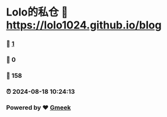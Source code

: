 # Lolo的私仓 :link: https://lolo1024.github.io/blog 
### :page_facing_up: [1](https://lolo1024.github.io/blog/tag.html) 
### :speech_balloon: 0 
### :hibiscus: 158 
### :alarm_clock: 2024-08-18 10:24:13 
### Powered by :heart: [Gmeek](https://github.com/Meekdai/Gmeek)
